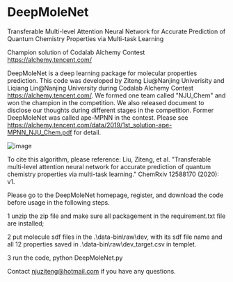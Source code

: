 # DeepMoleNet

Transferable Multi-level Attention Neural Network for Accurate Prediction of Quantum Chemistry Properties via Multi-task Learning

Champion solution of Codalab Alchemy Contest 
<br>https://alchemy.tencent.com/  
  

DeepMoleNet is a deep learning package for molecular properties prediction. This code was developed by Ziteng Liu@Nanjing Univerisity and Liqiang Lin@Nanjing University during Codalab Alchemy Contest https://alchemy.tencent.com/. We formed one team called "NJU_Chem" and won the champion in the competition. We also released document to disclose our thoughts during different stages in the competition. Former DeepMoleNet was called ape-MPNN in the contest. Please see https://alchemy.tencent.com/data/2019/1st_solution-ape-MPNN_NJU_Chem.pdf for detail. 

![image](https://github.com/Frank-LIU-520/DeepMoleNet/blob/main/alchemy.png)

To cite this algorithm, please reference: Liu, Ziteng, et al. "Transferable multi-level attention neural network for accurate prediction of quantum chemistry properties via multi-task learning." ChemRxiv 12588170 (2020): v1.

Please go to the DeepMoleNet homepage, register, and download the code before usage in the following steps. 

1 unzip the zip file and make sure all packagement in the requirement.txt file are installed;

2 put molecule sdf files in the .\data-bin\raw\dev, with its sdf file name and all 12 properties saved in .\data-bin\raw\dev_target.csv in templet.

3 run the code, python DeepMoleNet.py

Contact njuziteng@hotmail.com if you have any questions.
